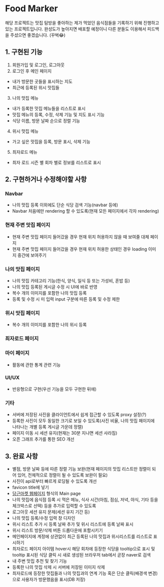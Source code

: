# Food Marker

해당 프로젝트는 맛집 탐방을 좋아하는 제가 먹었던 음식점들을 기록하기 위해 진행하고 있는 프로젝트입니다. 완성도가 높아지면 배포할 예정이니 다른 분들도 이용해서 피드백을 주셨으면 좋겠습니다. (꾸벅😂)

## 1. 구현된 기능

1. 회원가입 및 로그인, 로그아웃
2. 로그인 후 메인 페이지
- 내가 방문한 곳들을 표시하는 지도
- 최근에 등록된 위시 맛집들

3. 나의 맛집 메뉴

- 내가 등록한 맛집 메뉴들을 리스트로 표시
- 맛집 메뉴의 등록, 수정, 삭제 기능 및 지도 표시 기능
- 식당 이름, 방문 날짜 순으로 정렬 기능

4. 위시 맛집 메뉴

- 가고 싶은 맛집을 등록, 방문 표시, 삭제 기능

5. 최자로드 메뉴

- 최자 로드 시즌 별 회차 별로 정보를 리스트로 표시

## 2. 구현하거나 수정해야할 사항
### Navbar
- 나의 맛집 등록 이외에도 단순 식당 검색 기능(navbar 등에)
- Navbar 처음에만 rendering 할 수 있도록(현재 모든 페이지에서 각자 rendering)

### 현재 주변 맛집 페이지
- 현재 주변 맛집 페이지 들어갔을 경우 현재 위치 허용하지 않을 때 보여줄 대체 페이지
- 현재 주변 맛집 페이지 들어갔을 경우 현재 위치 허용한 상태인 경우 loading 이미지 중간에 보여주기

### 나의 맛집 페이지
- 나의 맛집 카테고리 기능(한식, 양식, 일식 등 또는 가성비, 혼밥 등)
- 나의 맛집 등록된 게시글 수정 시 UI에 바로 반영
- 복수 개의 이미지를 포함한 나의 맛집 등록
- 등록 및 수정 시 미 입력 input 구분에 따른 등록 및 수정 제한

### 위시 맛집 페이지
- 복수 개의 이미지를 포함한 나의 위시 등록

### 최자로드 페이지

### 마이 페이지
- 활동에 관한 통계 관련 기능

### UI/UX
- 반응형으로 구현(우선 기능을 모두 구현한 뒤에)

### 기타
- 서버에 저장된 사진을 클라이언트에서 쉽게 접근할 수 있도록 proxy 설정(?)
- 등록한 사진이 모두 동일한 크기로 보일 수 있도록(사진 비율, 나의 맛집 페이지에 나타나는 개별 등록 게시글 가운데 정렬)
- 페이지 이동 시 세션 유지(현재는 30분 지나면 세션 사라짐)
- 오픈 그래프 추가를 통한 SEO 개선

## 3. 완료 사항
- 별점, 방문 날짜 등에 따른 정렬 기능 보완(현재 페이지의 맛집 리스트만 정렬이 되어 있어, 전체적으로 정렬이 될 수 있도록 보완이 필요)
- 사진이 api로부터 빠르게 로딩될 수 있도록 개선
- favicon title에 넣기
- [당근마켓 웹페이지](https://www.daangn.com/) 형식의 Main page
- 나의 맛집에 음식점 등록 시 먹은 메뉴, 식사 시간(아침, 점심, 저녁, 야식, 기타 등을 체크박스로 선택) 등을 추가로 입력할 수 있도록
- 로그아웃 세션 유지 문제(세션 유지 기간 등)
- 나의 맛집 등록/수정 입력 창 디자인
- 위시 리스트 추가 시 등록 날짜 추가 및 위시 리스트에 등록 날짜 표시
- 위시 리스트 방문/삭제 버튼 드롭다운에 포함시키기
- 메인페이지에 계정에 상관없이 최근 등록된 나의 맛집과 위시리스트를 리스트로 표시하기
- 최자로드 페이지 아이템 hover시 해당 회차에 등장한 식당을 tooltip으로 표시 및 tooltip 표시된 식당 클릭 시 새로 생성된 브라우저 tab에서 곧장 naver로 검색
- 내 주변 맛집 추천 및 찾기 기능
- 등록한 나의 맛집 삭제 시 서버에 저장된 이미지 삭제
- 최자로드에 등장한 맛집들과 나의 맛집과의 연계 기능 혹은 단순 클릭(배경색 변경)으로 사용자가 방문했음을 표시(DB 저장)
